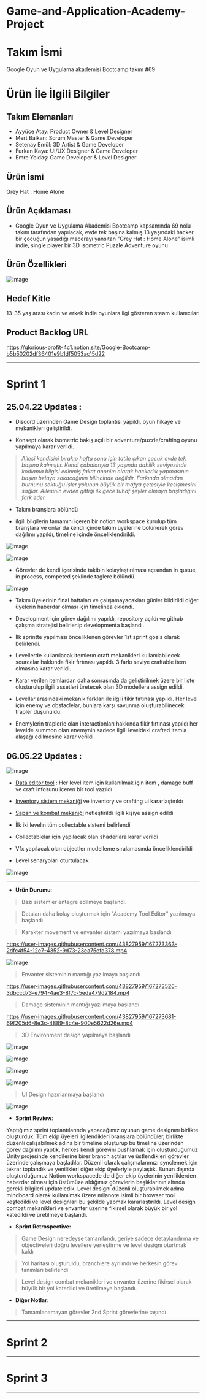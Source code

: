 # Game-and-Application-Academy-Project

# **Takım İsmi**

Google Oyun ve Uygulama akademisi Bootcamp takım #69

# Ürün İle İlgili Bilgiler


## Takım Elemanları

- Ayyüce Atay: Product Owner & Level Designer
- Mert Balkan: Scrum Master & Game Developer
- Setenay Emül: 3D Artist & Game Developer
- Furkan Kaya: UI/UX Designer & Game Developer
- Emre Yoldaş: Game Developer & Level Designer

## Ürün İsmi

Grey Hat : Home Alone

## Ürün Açıklaması

- Google Oyun ve Uygulama Akademisi Bootcamp kapsamında 69 nolu takım tarafından yapılacak, evde tek başına kalmış 13 yaşındaki hacker bir çocuğun yaşadığı macerayı yansıtan "Grey Hat : Home Alone" isimli indie, single player bir 3D isometric Puzzle Adventure oyunu

## Ürün Özellikleri

![image](https://user-images.githubusercontent.com/95376425/165622665-d451b272-bb72-4da3-8d8c-50adeaf01349.png)

## Hedef Kitle

13-35 yaş arası kadın ve erkek indie oyunlara ilgi gösteren steam kullanıcıları


## Product Backlog URL

https://glorious-profit-4c1.notion.site/Google-Bootcamp-b5b50202df36401e9b1df5053ac15d22 

---

# Sprint 1


## 25.04.22 Updates : 


* Discord üzerinden Game Design toplantısı yapıldı, oyun hikaye ve mekanikleri geliştirildi.

* Konsept olarak isometric bakış açılı bir adventure/puzzle/crafting oyunu yapılmaya karar verildi.

>*Ailesi kendisini bırakıp hafta sonu için tatile çıkan çocuk evde tek başına kalmıştır. Kendi çabalarıyla 13 yaşında dahilik seviyesinde kodlama bilgisi edinmiş fakat anonim olarak hackerlık yapmasının başını belaya sokacağının bilincinde değildir. Farkında olmadan burnunu soktuğu işler yolunun büyük bir mafya çetesiyle kesişmesini sağlar. Ailesinin evden gittiği ilk gece tuhaf şeyler olmaya başladığını fark eder.*

* Takım branşlara bölündü 

* ilgili bilgilerin tamamını içeren bir notion workspace kurulup tüm branşlara ve onlar da kendi içinde takım üyelerine bölünerek görev dağılımı yapıldı, timeline içinde önceliklendirildi.


![image](https://user-images.githubusercontent.com/95376425/165620643-a4aaedca-0ebe-44e1-8678-f726e8bf0dd2.png)

![image](https://user-images.githubusercontent.com/43827959/167273838-e1453285-f775-497a-9ac7-5f42eff9abcb.png)


* Görevler de kendi içerisinde takibin kolaylaştırılması açısından in queue, in process, competed şeklinde taglere bölündü.

![image](https://user-images.githubusercontent.com/43827959/167273853-9a554876-866e-4daa-9db4-72414b9937b7.png)


* Takım üyelerinin final haftaları ve çalışamayacakları günler bildirildi diğer üyelerin haberdar olması için timelinea eklendi.

* Development için görev dağılımı yapıldı, repository açıldı ve github çalışma stratejisi belirlenip developmenta başlandı.

* İlk sprintte yapılması önceliklenen görevler 1st sprint goals olarak belirlendi.

* Levellerde kullanılacak itemlerın craft mekanikleri kullanılabilecek sourcelar hakkında fikir fırtınası yapıldı. 3 farkı seviye craftable item olmasına karar verildi.

* Karar verilen itemlardan daha sonrasında da geliştirilmek üzere bir liste oluşturulup ilgili assetleri üretecek olan 3D modellera assign edildi.

* Levellar arasındaki mekanik farkları ile ilgili fikir fırtınası yapıldı. Her level için enemy ve obstaclelar, bunlara karşı savunma oluşturabilinecek trapler düşünüldü.

* Enemylerin traplerle olan interactionları hakkında fikir fırtınası yapıldı her levelde summon olan enemynin sadece ilgili leveldeki crafted itemla alaşağı edilmesine karar verildi.

## 06.05.22 Updates : 

![image](https://user-images.githubusercontent.com/95376425/167304268-0eae215d-3dc3-4327-be8b-e2a69b740d3a.png)

*  [Data editor tool](https://www.notion.so/Scriptable-Object-For-Game-Data-0524a9e61f2f41dcb0410fb1b367360c) : Her level item için kullanılmak için item , damage buff ve craft infosunu içeren bir tool yazıldı

* [Inventory sistem mekaniği](https://www.notion.so/Inventory-System-60fde99aa11c41c781dea0cad17c8d4a) ve inventory ve crafting ui kararlaştırıldı

* [Sapan ve kombat mekaniği](https://www.notion.so/Combat-System-dcdaa23f5179443798351db24a069f0f) netleştirildi ilgili kişiye assign edildi

* İlk iki levelın tüm collectable sistemi belirlendi

* Collectablelar için yapılacak olan shaderlara karar verildi

* Vfx yapılacak olan objectler modelleme sıralamasında önceliklendirildi

* Level senaryoları oturtulacak

![image](https://user-images.githubusercontent.com/95376425/167304285-e57d7648-9b5f-4572-973b-4630d7794945.png)



___________________________________________________________________________________________________


- **Ürün Durumu**:

> Bazı sistemler entegre edilmeye başlandı. 

> Dataları daha kolay oluşturmak için "Academy Tool Editor" yazılmaya başlandı. 

> Karakter movement ve envanter sistemi yazılmaya başlandı



https://user-images.githubusercontent.com/43827959/167273363-2dfc4f54-12e7-4352-9d73-23ea75efd378.mp4




![image](https://user-images.githubusercontent.com/43827959/167273401-2b7224ad-60f3-4072-81a8-63da3f544e36.png)



> Envanter sisteminin mantığı yazılmaya başlandı


https://user-images.githubusercontent.com/43827959/167273526-3dbccd73-e794-4ae3-8f7c-5eda479d2184.mp4

> Damage sisteminin mantığı yazılmaya başlandı



https://user-images.githubusercontent.com/43827959/167273681-69f205d6-8e3c-4889-8c4e-900e5622d26e.mp4

> 3D Environment design yapılmaya başlandı

![image](https://user-images.githubusercontent.com/95376425/167304489-d62bc6b7-cfec-45e6-b6ea-d4c1259832a2.png)


![image](https://user-images.githubusercontent.com/95376425/167304508-6112876b-3b06-49bb-81ca-5b2a96ddd726.png)


![image](https://user-images.githubusercontent.com/95376425/167304884-f2d09a62-536b-42fe-837e-302ec83baf93.png)


![image](https://user-images.githubusercontent.com/95376425/167304893-b12e292b-a4b2-4251-bf7b-28bdffec5f4a.png)


> UI Design hazırlanmaya başlandı

![image](https://user-images.githubusercontent.com/95376425/167307462-8ba4c4d1-6741-4a18-ada7-5dc00844083f.png)



- **Sprint Review**: 

Yaptığımız sprint toplantılarında yapacağımız oyunun game designını birlikte oluşturduk. Tüm ekip üyeleri ilgilendikleri branşlara bölündüler, birlikte düzenli çalışabilmek adına bir timeline oluşturup bu timeline üzerinden görev dağılımı yaptık, herkes kendi görevini pushlamak için oluşturduğumuz Unity projesinde kendilerine birer branch açtılar ve üstlendikleri görevler üzerinde çalışmaya başladılar. Düzenli olarak çalışmalarımızı synclemek için tekrar toplandık ve yenilikleri diğer ekip üyeleriyle paylaştık. Bunun dışında oluşturduğumuz Notion workspacede de diğer ekip üyelerinin yeniliklerden haberdar olması için üstümüze aldığımız görevlerin başlıklarının altında gerekli bilgileri updateledik. Level designı düzenli oluşturabilmek adına mindboard olarak kullanılmak üzere milanote isimli bir browser tool keşfedildi ve level designları bu şekilde yapmak kararlaştırıldı. Level design combat mekanikleri ve envanter üzerine fikirsel olarak büyük bir yol katedildi ve üretilmeye başlandı.

- **Sprint Retrospective:**

> Game Design neredeyse tamamlandı, geriye sadece detaylandırma ve objectiveleri doğru levellere yerleştirme ve level designı oturtmak kaldı

> Yol haritası oluşturuldu, branchlere ayrılındı ve herkesin görev tanımları belirlendi

> Level design combat mekanikleri ve envanter üzerine fikirsel olarak büyük bir yol katedildi ve üretilmeye başlandı.

- **Diğer Notlar**:

> Tamamlanamayan görevler 2nd Sprint görevlerine taşındı

---

# Sprint 2


---

# Sprint 3

---
